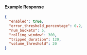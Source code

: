 <!-- Code generated for API Clients. DO NOT EDIT. -->

#### Example Response

```json
{
  "enabled": true,
  "error_threshold_percentage": 0.2,
  "num_buckets": 5,
  "rolling_window": 300,
  "tripped_duration": 120,
  "volume_threshold": 20
}
```
